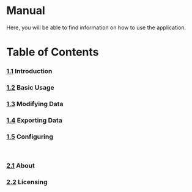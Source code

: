 # Manual
Here, you will be able to find information on how to use the application.

# Table of Contents
### [1.1]($LOCAL/Introduction.md) Introduction
### [1.2]($LOCAL/BasicUsage.md) Basic Usage
### [1.3]($LOCAL/ModifyingData.md) Modifying Data
### [1.4]($LOCAL/ExportingData.md) Exporting Data
### [1.5]($LOCAL/Configuring.md) Configuring

<br />

### [2.1]($LOCAL/About.md) About
### [2.2]($LOCAL/Licensing.md) Licensing